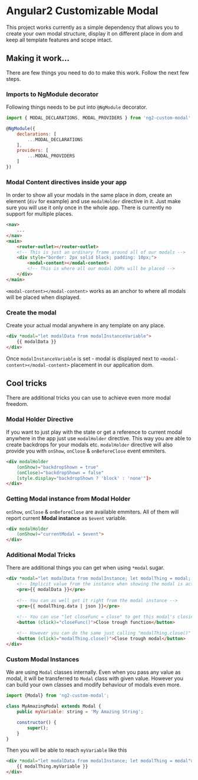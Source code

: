 Angular2 Customizable Modal
===========================

This project works currently as a simple dependency that allows you to create your own modal structure, display it on different place in dom and keep all template features and scope intact.


## Making it work...
There are few things you need to do to make this work. Follow the next few steps.

### Imports to NgModule decorator
Following things needs to be put into `@NgModule` decorator.

```javascript
import { MODAL_DECLARATIONS, MODAL_PROVIDERS } from 'ng2-custom-modal';

@NgModule({
    declarations: [
        ...MODAL_DECLARATIONS
    ],
    providers: [
        ...MODAL_PROVIDERS
    ]
})
```

### Modal Content directives inside your app
In order to show all your modals in the same place in dom, create an element (`div` for example) and use `modalHolder` directive in it.
Just make sure you will use it only once in the whole app. There is currently no support for multiple places.

```html
<nav>
    ...
</nav>
<main>
    <router-outlet></router-outlet>
    <!-- This is just an ordinary frame around all of our modals -->
    <div style="border: 2px solid black; padding: 10px;">
        <modal-content></modal-content>
        <!-- This is where all our modal DOMs will be placed -->
    </div>
</main>
``` 

`<modal-content></modal-content>` works as an anchor to where all modals will be placed when displayed.

### Create the modal
Create your actual modal anywhere in any template on any place.

```html
<div *modal="let modalData from modalInstanceVariable">
    {{ modalData }}
</div>
```

Once `modalInstanceVariable` is set - modal is displayed next to `<modal-content></modal-content>` placement in our application dom.

## Cool tricks

There are additional tricks you can use to achieve even more modal freedom.

### Modal Holder Directive

If you want to just play with the state or get a reference to current modal anywhere in the app just use `modalHolder` directive.
This way you are able to create backdrops for your modals etc.
`modalHolder` directive will also provide you with `onShow`, `onClose` & `onBeforeClose` event emmiters.

```html
<div modalHolder
    (onShow)="backdropShown = true"
    (onClose)="backdropShown = false"
    [style.display="backdropShown ? 'block' : 'none'"]>
</div>
```

### Getting Modal instance from Modal Holder

`onShow`, `onClose` & `onBeforeClose` are available emmiters. All of them will report current **Modal instance** as `$event` variable.

```html
<div modalHolder
    (onShow)="currentModal = $event">
</div>
```

### Additional Modal Tricks

There are additional things you can get when using `*modal` sugar.

```html
<div *modal="let modalData from modalInstance; let modalThing = modal; let closeFunc = close">
    <!-- Implicit value from the instance when showing the modal is actual data of the modal -->
    <pre>{{ modalData }}</pre>
    
    <!-- You can as well get it right from the modal instance -->
    <pre>{{ modalThing.data | json }}</pre>

    <!-- You can use "let closeFunc = close" to get this modal's closing function -->
    <button (click)="closeFunc()">Close trough function</button>
    
    <!-- However you can do the same just calling "modalThing.close()" -->
    <button (click)="modalThing.close()">Close trough modal</button>
</div>
```

### Custom Modal Instances

We are using `Modal` classes internally. Even when you pass any value as modal, it will be transferred to `Modal` class with given value.
However you can build your own classes and modify behaviour of modals even more.

```javascript
import {Modal} from 'ng2-custom-modal';

class MyAmazingModal extends Modal {
    public myVariable: string = 'My Amazing String';

    constructor() {
        super();
    }
}
```

Then you will be able to reach `myVariable` like this

```html
<div *modal="let modalData from modalInstance; let modalThing = modal">
    {{ modalThing.myVariable }}
</div>
```
